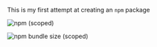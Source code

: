 This is my first attempt at creating an `npm` package

![npm (scoped)](https://img.shields.io/npm/v/@jerrytigerxu/miniscule)

![npm bundle size (scoped)](https://img.shields.io/bundlephobia/min/@jerrytigerxu/miniscule)
